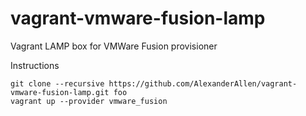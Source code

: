 vagrant-vmware-fusion-lamp
==========================

Vagrant LAMP box for VMWare Fusion provisioner


Instructions

```
git clone --recursive https://github.com/AlexanderAllen/vagrant-vmware-fusion-lamp.git foo
vagrant up --provider vmware_fusion
```
